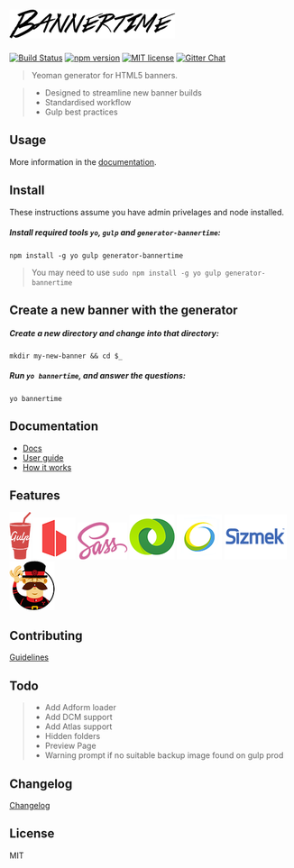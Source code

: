 # ![Logo](generators/app/templates/src/images/logo.png)

[![Build Status](https://travis-ci.org/pyramidium/generator-bannertime.svg?branch=master)](https://travis-ci.org/pyramidium/generator-bannertime)
[![npm version](http://img.shields.io/npm/v/generator-bannertime.svg?style=flat)](https://npmjs.org/package/generator-bannertime "View this project on npm")
[![MIT license](http://img.shields.io/badge/license-MIT-brightgreen.svg)](http://opensource.org/licenses/MIT)
[![Gitter Chat](http://img.shields.io/badge/chat-online-brightgreen.svg)](https://gitter.im/pyramidium/generator-bannertime)

> Yeoman generator for HTML5 banners.

> * Designed to streamline new banner builds
> * Standardised workflow
> * Gulp best practices


## Usage

More information in the [documentation](docs/README.md).


## Install

These instructions assume you have admin privelages and node installed.

##### Install required tools `yo`, `gulp` and `generator-bannertime`:
```
npm install -g yo gulp generator-bannertime
```

> You may need to use `sudo npm install -g yo gulp generator-bannertime`


## Create a new banner with the generator

##### Create a new directory and change into that directory:
```
mkdir my-new-banner && cd $_
```

##### Run `yo bannertime`, and answer the questions:
```
yo bannertime
```


## Documentation

* [Docs](docs/README.md)
* [User guide](docs/user-guide.md)
* [How it works](docs/how-it-works.md)


## Features

![Logo](docs/assets/gulp.png)
![Logo](docs/assets/browsersync.png)
![Logo](docs/assets/sass.png)
![Logo](docs/assets/doubleclick.png)
![Logo](docs/assets/adform.png)
![Logo](docs/assets/sizmek.png)
![Logo](docs/assets/yeoman.png)


## Contributing

[Guidelines](CONTRIBUTING.md)


## Todo

> * Add Adform loader
> * Add DCM support
> * Add Atlas support
> * Hidden folders
> * Preview Page
> * Warning prompt if no suitable backup image found on gulp prod

## Changelog

[Changelog](https://github.com/pyramidium/generator-bannertime/releases)


## License

MIT
